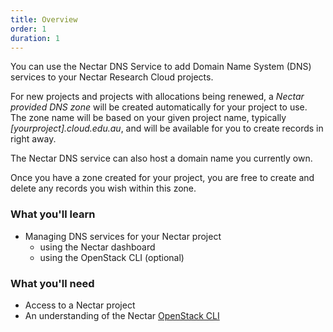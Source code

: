 ```yaml
---
title: Overview
order: 1
duration: 1
---
```


You can use the Nectar DNS Service to add Domain Name System (DNS) services to
your Nectar Research Cloud projects.

For new projects and projects with allocations being renewed, a *Nectar provided*
*DNS zone* will be created automatically for your project to use. The zone name
will be based on your given project name, typically *[yourproject].cloud.edu.au*, and
will be available for you to create records in right away.

The Nectar DNS service can also host a domain name you currently own.

Once you have a zone created for your project, you are free to create and
delete any records you wish within this zone.

### What you'll learn

- Managing DNS services for your Nectar project
  - using the Nectar dashboard
  - using the OpenStack CLI (optional)

### What you'll need

- Access to a Nectar project
- An understanding of the Nectar [OpenStack CLI]({{sitebase.url}}/openstack-cli/01-overview)


